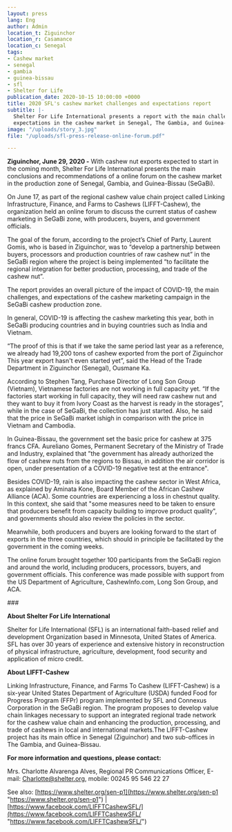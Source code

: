 ```yaml
---
layout: press
lang: Eng
author: Admin
location_t: Ziguinchor
location_r: Casamance
location_c: Senegal
tags:
- Cashew market
- senegal
- gambia
- guinea-bissau
- sfl
- Shelter for Life
publication_date: 2020-10-15 10:00:00 +0000
title: 2020 SFL's cashew market challenges and expectations report
subtitle: |-
  Shelter For Life International presents a report with the main challenges and
  expectations in the cashew market in Senegal, The Gambia, and Guinea-Bissau
image: "/uploads/story_3.jpg"
file: "/uploads/sfl-press-release-online-forum.pdf"

---
```

**Ziguinchor, June 29, 2020 -** With cashew nut exports expected to start in the coming month, Shelter For Life International presents the main conclusions and recommendations of a online forum on the cashew market in the production zone of Senegal, Gambia, and Guinea-Bissau (SeGaBi). 

On June 17, as part of the regional cashew value chain project called Linking Infrastructure, Finance, and Farms to Cashews (LIFFT-Cashew), the organization held an online forum to discuss the current status of cashew marketing in SeGaBi zone, with producers, buyers, and government officials. 

The goal of the forum, according to the project’s Chief of Party, Laurent Gomis, who is based in Ziguinchor, was to “develop a partnership between buyers, processors and production countries of raw cashew nut” in the SeGaBi region where the project is being implemented “to facilitate the regional integration for better production, processing, and trade of the cashew nut”. 

The report provides an overall picture of the impact of COVID-19, the main challenges, and expectations of the cashew marketing campaign in the SeGaBi cashew production zone. 

In general, COVID-19 is affecting the cashew marketing this year, both in SeGaBi producing countries and in buying countries such as India and Vietnam. 

“The proof of this is that if we take the same period last year as a reference, we already had 19,200 tons of cashew exported from the port of Ziguinchor This year export hasn't even started yet”, said the Head of the Trade Department in Ziguinchor (Senegal), Ousmane Ka. 

According to Stephen Tang, Purchase Director of Long Son Group (Vietnam), Vietnamese factories are not working in full capacity yet. “If the factories start working in full capacity, they will need raw cashew nut and they want to buy it from Ivory Coast as the harvest is ready in the storages”, while in the case of SeGaBi, the collection has just started. Also, he said that the price in SeGaBi market ishigh in comparison with the price in Vietnam and Cambodia. 

In Guinea-Bissau, the government set the basic price for cashew at 375 francs CFA. Aureliano Gomes, Permanent Secretary of the Ministry of Trade and Industry, explained that ”the government has already authorized the flow of cashew nuts from the regions to Bissau, in addition the air corridor is open, under presentation of a COVID-19 negative test at the entrance". 

Besides COVID-19, rain is also impacting the cashew sector in West Africa, as explained by Aminata Kone, Board Member of the African Cashew Alliance (ACA). Some countries are experiencing a loss in chestnut quality. In this context, she said that "some measures need to be taken to ensure that producers benefit from capacity building to improve product quality", and governments should also review the policies in the sector. 

Meanwhile, both producers and buyers are looking forward to the start of exports in the three countries, which should in principle be facilitated by the government in the coming weeks. 

The online forum brought together 100 participants from the SeGaBi region and around the world, including producers, processors, buyers, and government officials. This conference was made possible with support from the US Department of Agriculture, CashewInfo.com, Long Son Group, and ACA. 

\### 

**About Shelter For Life International** 

Shelter for Life International (SFL) is an international faith-based relief and development Organization based in Minnesota, United States of America. SFL has over 30 years of experience and extensive history in reconstruction of physical infrastructure, agriculture, development, food security and application of micro credit. 

**About LIFFT-Cashew** 

Linking Infrastructure, Finance, and Farms To Cashew (LIFFT-Cashew) is a six-year United States Department of Agriculture (USDA) funded Food for Progress Program (FFPr) program implemented by SFL and Connexus Corporation in the SeGaBi region. The program proposes to develop value chain linkages necessary to support an integrated regional trade network for the cashew value chain and enhancing the production, processing, and trade of cashews in local and international markets.The LIFFT-Cashew project has its main office in Senegal (Ziguinchor) and two sub-offices in The Gambia, and Guinea-Bissau. 

**For more information and questions, please contact:**

Mrs. Charlotte Alvarenga Alves, Regional PR Communications Officer, E-mail: Charlotte@shelter.org, mobile: 00245 95 546 22 27 

See also: [https://www.shelter.org/sen-p1](https://www.shelter.org/sen-p1 "https://www.shelter.org/sen-p1") | [https://www.facebook.com/LIFFTCashewSFL/](https://www.facebook.com/LIFFTCashewSFL/ "https://www.facebook.com/LIFFTCashewSFL/")